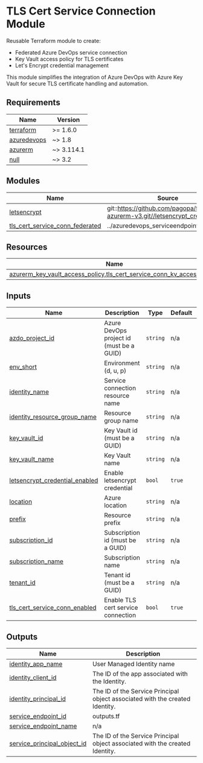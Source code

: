 # TLS Cert Service Connection Module

Reusable Terraform module to create:
- Federated Azure DevOps service connection
- Key Vault access policy for TLS certificates
- Let's Encrypt credential management

This module simplifies the integration of Azure DevOps with Azure Key Vault for secure TLS certificate handling and automation.
<!-- BEGIN_TF_DOCS -->
## Requirements

| Name | Version |
|------|---------|
| <a name="requirement_terraform"></a> [terraform](#requirement\_terraform) | >= 1.6.0 |
| <a name="requirement_azuredevops"></a> [azuredevops](#requirement\_azuredevops) | ~> 1.8 |
| <a name="requirement_azurerm"></a> [azurerm](#requirement\_azurerm) | ~> 3.114.1 |
| <a name="requirement_null"></a> [null](#requirement\_null) | ~> 3.2 |

## Modules

| Name | Source | Version |
|------|--------|---------|
| <a name="module_letsencrypt"></a> [letsencrypt](#module\_letsencrypt) | git::https://github.com/pagopa/terraform-azurerm-v3.git//letsencrypt_credential | v8.80.0 |
| <a name="module_tls_cert_service_conn_federated"></a> [tls\_cert\_service\_conn\_federated](#module\_tls\_cert\_service\_conn\_federated) | ../azuredevops_serviceendpoint_federated | n/a |

## Resources

| Name | Type |
|------|------|
| [azurerm_key_vault_access_policy.tls_cert_service_conn_kv_access_policy](https://registry.terraform.io/providers/hashicorp/azurerm/latest/docs/resources/key_vault_access_policy) | resource |

## Inputs

| Name | Description | Type | Default | Required |
|------|-------------|------|---------|:--------:|
| <a name="input_azdo_project_id"></a> [azdo\_project\_id](#input\_azdo\_project\_id) | Azure DevOps project id (must be a GUID) | `string` | n/a | yes |
| <a name="input_env_short"></a> [env\_short](#input\_env\_short) | Environment (d, u, p) | `string` | n/a | yes |
| <a name="input_identity_name"></a> [identity\_name](#input\_identity\_name) | Service connection resource name | `string` | n/a | yes |
| <a name="input_identity_resource_group_name"></a> [identity\_resource\_group\_name](#input\_identity\_resource\_group\_name) | Resource group name | `string` | n/a | yes |
| <a name="input_key_vault_id"></a> [key\_vault\_id](#input\_key\_vault\_id) | Key Vault id (must be a GUID) | `string` | n/a | yes |
| <a name="input_key_vault_name"></a> [key\_vault\_name](#input\_key\_vault\_name) | Key Vault name | `string` | n/a | yes |
| <a name="input_letsencrypt_credential_enabled"></a> [letsencrypt\_credential\_enabled](#input\_letsencrypt\_credential\_enabled) | Enable letsencrypt credential | `bool` | `true` | no |
| <a name="input_location"></a> [location](#input\_location) | Azure location | `string` | n/a | yes |
| <a name="input_prefix"></a> [prefix](#input\_prefix) | Resource prefix | `string` | n/a | yes |
| <a name="input_subscription_id"></a> [subscription\_id](#input\_subscription\_id) | Subscription id (must be a GUID) | `string` | n/a | yes |
| <a name="input_subscription_name"></a> [subscription\_name](#input\_subscription\_name) | Subscription name | `string` | n/a | yes |
| <a name="input_tenant_id"></a> [tenant\_id](#input\_tenant\_id) | Tenant id (must be a GUID) | `string` | n/a | yes |
| <a name="input_tls_cert_service_conn_enabled"></a> [tls\_cert\_service\_conn\_enabled](#input\_tls\_cert\_service\_conn\_enabled) | Enable TLS cert service connection | `bool` | `true` | no |

## Outputs

| Name | Description |
|------|-------------|
| <a name="output_identity_app_name"></a> [identity\_app\_name](#output\_identity\_app\_name) | User Managed Identity name |
| <a name="output_identity_client_id"></a> [identity\_client\_id](#output\_identity\_client\_id) | The ID of the app associated with the Identity. |
| <a name="output_identity_principal_id"></a> [identity\_principal\_id](#output\_identity\_principal\_id) | The ID of the Service Principal object associated with the created Identity. |
| <a name="output_service_endpoint_id"></a> [service\_endpoint\_id](#output\_service\_endpoint\_id) | outputs.tf |
| <a name="output_service_endpoint_name"></a> [service\_endpoint\_name](#output\_service\_endpoint\_name) | n/a |
| <a name="output_service_principal_object_id"></a> [service\_principal\_object\_id](#output\_service\_principal\_object\_id) | The ID of the Service Principal object associated with the created Identity. |
<!-- END_TF_DOCS -->
